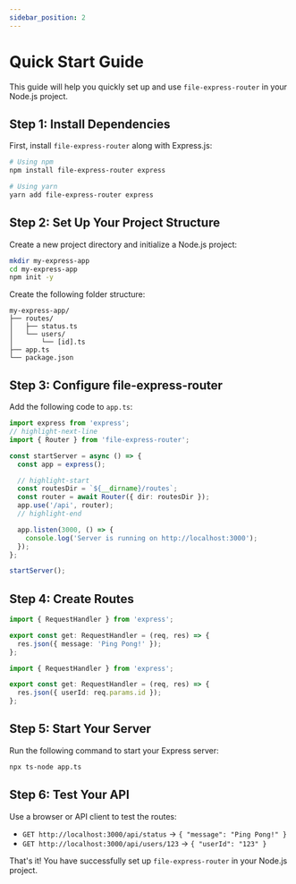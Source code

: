 ```yaml
---
sidebar_position: 2
---
```


# Quick Start Guide

This guide will help you quickly set up and use `file-express-router` in your Node.js project.

## Step 1: Install Dependencies

First, install `file-express-router` along with Express.js:

```bash
# Using npm
npm install file-express-router express

# Using yarn
yarn add file-express-router express
```

## Step 2: Set Up Your Project Structure

Create a new project directory and initialize a Node.js project:

```bash
mkdir my-express-app
cd my-express-app
npm init -y
```

Create the following folder structure:

```
my-express-app/
├── routes/
│   ├── status.ts
│   └── users/
│       └── [id].ts
├── app.ts
└── package.json
```

## Step 3: Configure file-express-router

Add the following code to `app.ts`:

```typescript title="app.ts"
import express from 'express';
// highlight-next-line
import { Router } from 'file-express-router';

const startServer = async () => {
  const app = express();

  // highlight-start
  const routesDir = `${__dirname}/routes`;
  const router = await Router({ dir: routesDir });
  app.use('/api', router);
  // highlight-end

  app.listen(3000, () => {
    console.log('Server is running on http://localhost:3000');
  });
};

startServer();
```

## Step 4: Create Routes

```typescript title="routes/status.ts"
import { RequestHandler } from 'express';

export const get: RequestHandler = (req, res) => {
  res.json({ message: 'Ping Pong!' });
};
```

```typescript title="routes/users/[id].ts"
import { RequestHandler } from 'express';

export const get: RequestHandler = (req, res) => {
  res.json({ userId: req.params.id });
};
```

## Step 5: Start Your Server

Run the following command to start your Express server:

```bash
npx ts-node app.ts
```

## Step 6: Test Your API

Use a browser or API client to test the routes:

- `GET http://localhost:3000/api/status` → `{ "message": "Ping Pong!" }`
- `GET http://localhost:3000/api/users/123` → `{ "userId": "123" }`

That's it! You have successfully set up `file-express-router` in your Node.js project.
